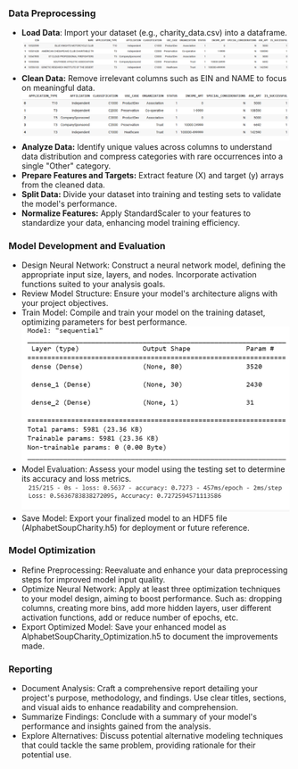 

### Data Preprocessing
* __Load Data__: Import your dataset (e.g., charity_data.csv) into a dataframe.
![Original Datafream](https://github.com/mjardinico/deep-learning-challenge/blob/main/Resources/Images/application_df.png)
* __Clean Data:__ Remove irrelevant columns such as EIN and NAME to focus on meaningful data.
![Drop EIN and Name](https://github.com/mjardinico/deep-learning-challenge/blob/main/Resources/Images/application_df_drop.png)
* __Analyze Data:__ Identify unique values across columns to understand data distribution and compress categories with rare occurrences into a single "Other" category.
* __Prepare Features and Targets:__ Extract feature (X) and target (y) arrays from the cleaned data.
* __Split Data:__ Divide your dataset into training and testing sets to validate the model's performance.
* __Normalize Features:__ Apply StandardScaler to your features to standardize your data, enhancing model training efficiency.

### Model Development and Evaluation
* Design Neural Network: Construct a neural network model, defining the appropriate input size, layers, and nodes. Incorporate activation functions suited to your analysis goals.
* Review Model Structure: Ensure your model's architecture aligns with your project objectives.
* Train Model: Compile and train your model on the training dataset, optimizing parameters for best performance.
![Structure of the Model](https://github.com/mjardinico/deep-learning-challenge/blob/main/Resources/Images/model_structure1.png)
* Model Evaluation: Assess your model using the testing set to determine its accuracy and loss metrics.
![Accuracy and loss metrics](https://github.com/mjardinico/deep-learning-challenge/blob/main/Resources/Images/accuracy_loss_1.png)
* Save Model: Export your finalized model to an HDF5 file (AlphabetSoupCharity.h5) for deployment or future reference.

### Model Optimization
* Refine Preprocessing: Reevaluate and enhance your data preprocessing steps for improved model input quality.
* Optimize Neural Network: Apply at least three optimization techniques to your model design, aiming to boost performance. Such as: dropping columns, creating more bins, add more hidden layers, user different activation functions, add or reduce number of epochs, etc.
* Export Optimized Model: Save your enhanced model as AlphabetSoupCharity_Optimization.h5 to document the improvements made.

### Reporting
* Document Analysis: Craft a comprehensive report detailing your project's purpose, methodology, and findings. Use clear titles, sections, and visual aids to enhance readability and comprehension.
* Summarize Findings: Conclude with a summary of your model's performance and insights gained from the analysis.
* Explore Alternatives: Discuss potential alternative modeling techniques that could tackle the same problem, providing rationale for their potential use.